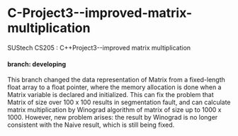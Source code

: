 # C-Project3--improved-matrix-multiplication
SUStech CS205 : C++Project3--improved matrix multiplication

#### branch: developing
This branch changed the data representation of Matrix from a fixed-length float array to a float pointer, where the memory allocation is done when a Matrix variable is declared and initialized. This can fix the problem that Matrix of size over 100 x 100 results in segmentation fault, and can calculate matrix multiplication by Winograd algorithm of matrix of size up to 1000 x 1000. However, new problem arises: the result by Winograd is no longer consistent with the Naive result, which is still being fixed.